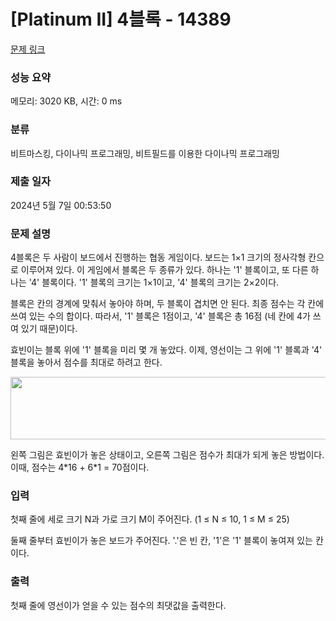 # [Platinum II] 4블록 - 14389 

[문제 링크](https://www.acmicpc.net/problem/14389) 

### 성능 요약

메모리: 3020 KB, 시간: 0 ms

### 분류

비트마스킹, 다이나믹 프로그래밍, 비트필드를 이용한 다이나믹 프로그래밍

### 제출 일자

2024년 5월 7일 00:53:50

### 문제 설명

<p>4블록은 두 사람이 보드에서 진행하는 협동 게임이다. 보드는 1×1 크기의 정사각형 칸으로 이루어져 있다. 이 게임에서 블록은 두 종류가 있다. 하나는 '1' 블록이고, 또 다른 하나는 '4' 블록이다. '1' 블록의 크기는 1×1이고, '4' 블록의 크기는 2×2이다.</p>

<p>블록은 칸의 경계에 맞춰서 놓아야 하며, 두 블록이 겹치면 안 된다. 최종 점수는 각 칸에 쓰여 있는 수의 합이다. 따라서, '1' 블록은 1점이고, '4' 블록은 총 16점 (네 칸에 4가 쓰여 있기 때문)이다.</p>

<p>효빈이는 블록 위에 '1' 블록을 미리 몇 개 놓았다. 이제, 영선이는 그 위에 '1' 블록과 '4' 블록을 놓아서 점수를 최대로 하려고 한다.</p>

<p style="text-align:center"><img alt="" src="https://upload.acmicpc.net/88e4e3d1-f2b9-4fd4-8ce1-cff3e4647a46/-/preview/" style="width: 989px; height: 100px;"></p>

<p>왼쪽 그림은 효빈이가 놓은 상태이고, 오른쪽 그림은 점수가 최대가 되게 놓은 방법이다. 이때, 점수는 4*16 + 6*1 = 70점이다.</p>

### 입력 

 <p>첫째 줄에 세로 크기 N과 가로 크기 M이 주어진다. (1 ≤ N ≤ 10, 1 ≤ M ≤ 25)</p>

<p>둘째 줄부터 효빈이가 놓은 보드가 주어진다. '.'은 빈 칸, '1'은 '1' 블록이 놓여져 있는 칸이다.</p>

### 출력 

 <p>첫째 줄에 영선이가 얻을 수 있는 점수의 최댓값을 출력한다.</p>

